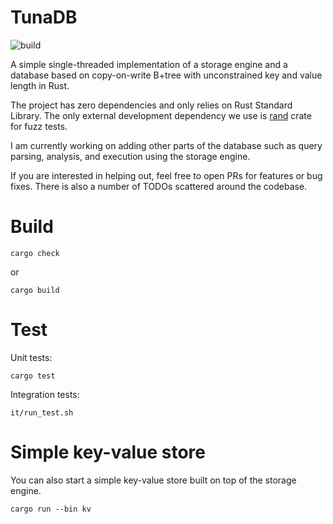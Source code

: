 # TunaDB

![build](https://github.com/sadikovi/tunadb/actions/workflows/build.yml/badge.svg)

A simple single-threaded implementation of a storage engine and a database
based on copy-on-write B+tree with unconstrained key and value length in Rust.

The project has zero dependencies and only relies on Rust Standard Library. The
only external development dependency we use is [rand](https://github.com/rust-random/rand)
crate for fuzz tests.

I am currently working on adding other parts of the database such as query
parsing, analysis, and execution using the storage engine.

If you are interested in helping out, feel free to open PRs for features or
bug fixes. There is also a number of TODOs scattered around the codebase.

# Build

```shell
cargo check
```

or

```shell
cargo build
```

# Test

Unit tests:

```shell
cargo test
```

Integration tests:

```shell
it/run_test.sh
```

# Simple key-value store

You can also start a simple key-value store built on top of the storage engine.

```shell
cargo run --bin kv
```
